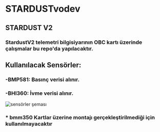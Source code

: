 # STARDUSTvodev
## STARDUST V2


### StardustV2 telemetri bilgisiyarının OBC kartı üzerinde çalışmalar bu repo'da yapılacaktır.


## Kullanılacak Sensörler:

  
  ### -BMP581: Basınç verisi alınır.
  ### -BHI360: İvme verisi alınır.


![sensörler şeması](https://github.com/user-attachments/assets/9a84269b-a6c9-462f-92bb-a1df75236688)

### * bmm350 Kartlar üzerine montajı gerçekleştirilmediği için kullanılmayacaktır
